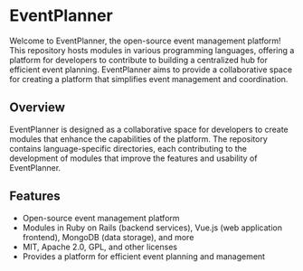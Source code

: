 # EventPlanner

Welcome to EventPlanner, the open-source event management platform! This repository hosts modules in various programming languages, offering a platform for developers to contribute to building a centralized hub for efficient event planning. EventPlanner aims to provide a collaborative space for creating a platform that simplifies event management and coordination.

## Overview

EventPlanner is designed as a collaborative space for developers to create modules that enhance the capabilities of the platform. The repository contains language-specific directories, each contributing to the development of modules that improve the features and usability of EventPlanner.

## Features

- Open-source event management platform
- Modules in Ruby on Rails (backend services), Vue.js (web application frontend), MongoDB (data storage), and more
- MIT, Apache 2.0, GPL, and other licenses
- Provides a platform for efficient event planning and management

